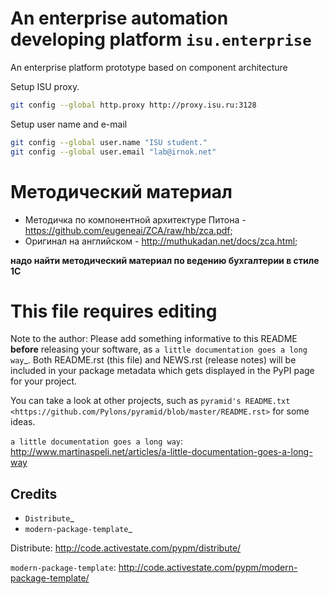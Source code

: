# An enterprise automation developing platform `isu.enterprise`

An enterprise platform prototype based on component architecture

Setup ISU proxy.
```bash
git config --global http.proxy http://proxy.isu.ru:3128
```

Setup user name and e-mail

```bash
git config --global user.name "ISU student."
git config --global user.email "lab@irnok.net"
```

# Методический материал

  * Методичка по компонентной архитектуре Питона - https://github.com/eugeneai/ZCA/raw/hb/zca.pdf;
  * Оригинал на английском - http://muthukadan.net/docs/zca.html;

**надо найти методический материал по ведению бухгалтерии в стиле 1С**

# This file requires editing

Note to the author: Please add something informative to this README **before**
releasing your software, as `a little documentation goes a long way`_.  Both
README.rst (this file) and NEWS.rst (release notes) will be included in your
package metadata which gets displayed in the PyPI page for your project.

You can take a look at other projects, such as `pyramid's README.txt
<https://github.com/Pylons/pyramid/blob/master/README.rst>` for some ideas.

`a little documentation goes a long way`: http://www.martinaspeli.net/articles/a-little-documentation-goes-a-long-way

Credits
-------

- `Distribute`_
- `modern-package-template`_

Distribute: http://code.activestate.com/pypm/distribute/

`modern-package-template`: http://code.activestate.com/pypm/modern-package-template/
